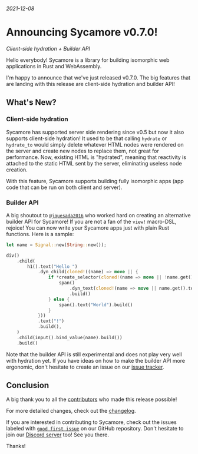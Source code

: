 _2021-12-08_

# Announcing Sycamore v0.7.0!

_Client-side hydration + Builder API_

Hello everybody! Sycamore is a library for building isomorphic web applications in Rust and
WebAssembly.

I'm happy to announce that we've just released v0.7.0. The big features that are landing with this
release are client-side hydration and builder API!

## What's New?

### Client-side hydration

Sycamore has supported server side rendering since v0.5 but now it also supports client-side
hydration! It used to be that calling `hydrate` or `hydrate_to` would simply delete whatever HTML
nodes were rendered on the server and create new nodes to replace them, not great for performance.
Now, existing HTML is "hydrated", meaning that reactivity is attached to the static HTML sent by the
server, eliminating useless node creation.

With this feature, Sycamore supports building fully isomorphic apps (app code that can be run on
both client and server).

### Builder API

A big shoutout to [`@jquesada2016`](https://github.com/jquesada2016) who worked hard on creating an
alternative builder API for Sycamore! If you are not a fan of the `view!` macro-DSL, rejoice! You
can now write your Sycamore apps just with plain Rust functions. Here is a sample:

```rust
let name = Signal::new(String::new());

div()
    .child(
        h1().text("Hello ")
            .dyn_child(cloned!((name) => move || {
                if *create_selector(cloned!(name => move || !name.get().is_empty())).get() {
                    span()
                        .dyn_text(cloned!(name => move || name.get().to_string()))
                        .build()
                } else {
                    span().text("World").build()
                }
            }))
            .text("!")
            .build(),
    )
    .child(input().bind_value(name).build())
    .build()
```

Note that the builder API is still experimental and does not play very well with hydration yet. If
you have ideas on how to make the builder API more ergonomic, don't hesitate to create an issue on
our [issue tracker](https://github.com/sycamore-rs/sycamore/issues).

## Conclusion

A big thank you to all the
[contributors](https://github.com/sycamore-rs/sycamore/graphs/contributors) who made this release
possible!

For more detailed changes, check out the
[changelog](https://github.com/sycamore-rs/sycamore/blob/master/CHANGELOG.md#-070-2021-12-08).

If you are interested in contributing to Sycamore, check out the issues labeled with
[`good first issue`](https://github.com/sycamore-rs/sycamore/issues?q=is%3Aissue+is%3Aopen+label%3A%22good+first+issue%22)
on our GitHub repository. Don't hesitate to join our [Discord server](https://discord.gg/vDwFUmm6mU)
too! See you there.

Thanks!
